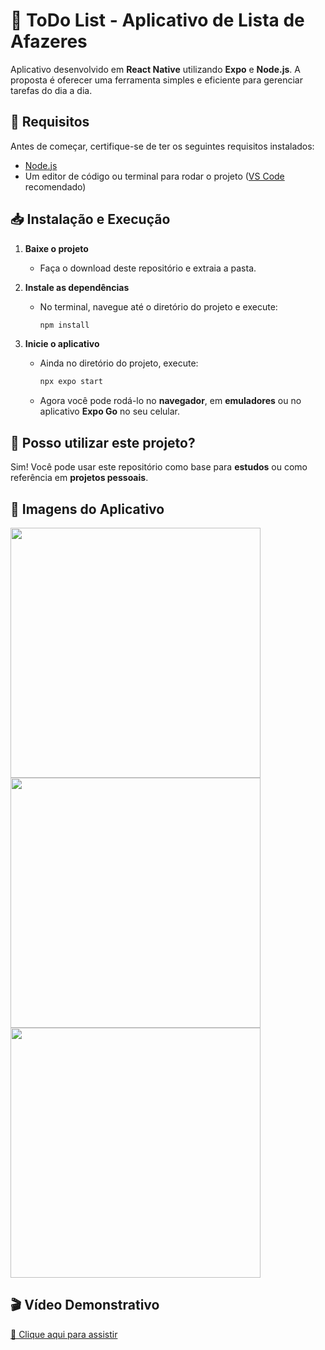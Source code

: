 # 📌 ToDo List - Aplicativo de Lista de Afazeres  

Aplicativo desenvolvido em **React Native** utilizando **Expo** e **Node.js**. A proposta é oferecer uma ferramenta simples e eficiente para gerenciar tarefas do dia a dia.  

## 🚀 Requisitos  

Antes de começar, certifique-se de ter os seguintes requisitos instalados:  
- [Node.js](https://nodejs.org/)  
- Um editor de código ou terminal para rodar o projeto ([VS Code](https://code.visualstudio.com/) recomendado)  

## 📥 Instalação e Execução  

1. **Baixe o projeto**  
   - Faça o download deste repositório e extraia a pasta.  

2. **Instale as dependências**  
   - No terminal, navegue até o diretório do projeto e execute:  
     ```sh
     npm install
     ```  

3. **Inicie o aplicativo**  
   - Ainda no diretório do projeto, execute:  
     ```sh
     npx expo start
     ```  
   - Agora você pode rodá-lo no **navegador**, em **emuladores** ou no aplicativo **Expo Go** no seu celular.  

## 📌 Posso utilizar este projeto?  

Sim! Você pode usar este repositório como base para **estudos** ou como referência em **projetos pessoais**.  

## 📸 Imagens do Aplicativo  

<img src="https://github.com/user-attachments/assets/39a5220e-7200-444b-b95e-14935eaccf30" width="400">  
<img src="https://github.com/user-attachments/assets/ea48b81a-6808-43b0-a7b9-d22b501241cb" width="400">  
<img src="https://github.com/user-attachments/assets/b730a1a5-3e6a-4ef7-bfe2-2e974888135b" width="400">  

## 🎬 Vídeo Demonstrativo  

[🔗 Clique aqui para assistir](https://github.com/user-attachments/assets/9e23f65a-9d2f-40f7-8605-4d1c27dc4bee)  
